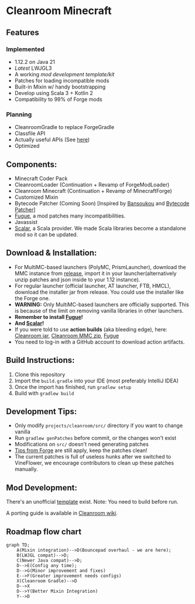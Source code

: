 # Cleanroom Minecraft

## Features
### Implemented

- 1.12.2 on Java 21
- *Latest* LWJGL3
- A working *mod development template/kit*
- Patches for loading incompatible mods
- Built-in Mixin w/ handy bootstrapping
- Develop using Scala 3 + Kotlin 2
- Compatibility to 99% of Forge mods

### Planning

- CleanroomGradle to replace ForgeGradle
- Classfile API
- Actually useful APIs (See [here](https://github.com/orgs/CleanroomMC/projects/4/))
- Optimized

## Components:

- Minecraft Coder Pack
- CleanroomLoader (Continuation + Revamp of ForgeModLoader)
- Cleanroom Minecraft (Continuation + Revamp of MinecraftForge)
- Customized Mixin
- Bytecode Patcher (Coming Soon) \[Inspired by [Bansoukou](https://github.com/LoliKingdom/Bansoukou) and [Bytecode Patcher](https://github.com/jbredwards/Bytecode-Patcher)]
- [Fugue](https://www.curseforge.com/minecraft/mc-mods/fugue), a mod patches many incompatibilities.
- Javassist
- [Scalar](https://www.curseforge.com/minecraft/mc-mods/scalar), a Scala provider. We made Scala libraries become a standalone mod so it can be updated.

## Download & Installation:

- For MultiMC-based launchers (PolyMC, PrismLauncher), download the MMC instance from [release](https://github.com/CleanroomMC/Cleanroom/releases), import it in your launcher(alternatively unzip patches and json inside to your 1.12 instance).
- For regular launcher (official launcher, AT launcher, FTB, HMCL), download the installer jar from release. You could use the installer like the Forge one.
- **WARNING:** Only MultiMC-based launchers are officially supported. This is because of the limit on removing vanilla libraries in other launchers.
- **Remember to install [Fugue](https://www.curseforge.com/minecraft/mc-mods/fugue)!**
- **And [Scalar](https://www.curseforge.com/minecraft/mc-mods/scalar)!**
- If you were told to use **action builds** (aka bleeding edge), here: [Cleanroom jar](https://github.com/CleanroomMC/Cleanroom/actions), [Cleanroom MMC zip](https://github.com/CleanroomMC/CleanroomMMC/actions/), [Fugue](https://github.com/CleanroomMC/Fugue/actions)
- You need to log-in with a GitHub account to download action artifacts. 

## Build Instructions:

1. Clone this repository
2. Import the `build.gradle` into your IDE (most preferably IntelliJ IDEA)
3. Once the import has finished, run `gradlew setup`
4. Build with `gradlew build`

## Development Tips:

- Only modify `projects/cleanroom/src/` directory if you want to change vanilla
- Run `gradlew genPatches` before commit, or the changes won't exist
- Modifications on `src/` doesn't need generating patches
- [Tips from Forge](https://github.com/MinecraftForge/MinecraftForge/wiki/If-you-want-to-contribute-to-Forge) are still apply, keep the patches clean!
- The current patches is full of useless hunks after we switched to VineFlower, we encourage contributors to clean up these patches manually.

## Mod Development:

There's an unofficial [template](https://github.com/kappa-maintainer/ExampleMod-1.12.2-FG5) exist. Note: You need to build before run.

A porting guide is available in [Cleanroom wiki](https://cleanroommc.com/wiki/cleanroom-mod-development/introduction).

## Roadmap flow chart

```mermaid
graph TD;
    A(Mixin integration)-->D(Bouncepad overhaul - we are here);
    B(LWJGL compat)-->D;
    C(Newer Java compat)-->D;
    D-->E(Config any time);
    D-->G(Minor improvement and fixes)
    E-->F(Greater improvement needs configs)
    X(Cleanroom Gradle)-->D
    D-->X
    D-->Y(Better Mixin Integration)
    Y-->D
```
